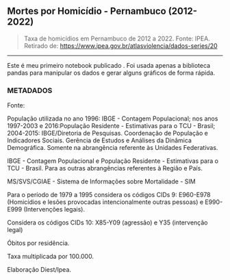 ## Mortes por Homicídio - Pernambuco (2012-2022)

> Taxa de homicídios em Pernambuco de 2012 a 2022.
> Fonte: IPEA. 
> Retirado de: https://www.ipea.gov.br/atlasviolencia/dados-series/20
---

Este é meu primeiro notebook publicado . 
Foi usada apenas a biblioteca pandas para manipular os dados e gerar alguns gráficos de forma rápida.

### METADADOS

Fonte:

População utilizada no ano 1996: IBGE - Contagem Populacional; nos anos 1997-2003 e 2016:População Residente - Estimativas para o TCU - Brasil; 2004-2015: IBGE/Diretoria de Pesquisas. Coordenação de População e Indicadores Sociais. Gerência de Estudos e Análises da Dinâmica Demográfica. Somente na abrangência referente às Unidades Federativas.

IBGE - Contagem Populacional e População Residente - Estimativas para o TCU - Brasil. Para as outras abrangências referentes à Região e País.

MS/SVS/CGIAE - Sistema de Informações sobre Mortalidade - SIM

Para o período de 1979 a 1995 considera os códigos CIDs 9: E960-E978 (Homicídios e lesões provocadas intencionalmente outras pessoas) e E990-E999 (Intervenções legais).

Considera os códigos CIDs 10: X85-Y09 (agressão) e Y35 (intervenção legal)

Óbitos por residência.

Taxa multiplicada por 100.000.

Elaboração Diest/Ipea.
